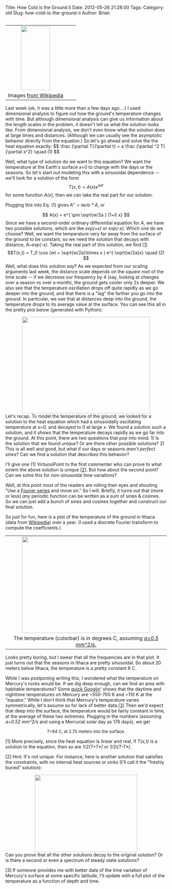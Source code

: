 Title: How Cold is the Ground II
Date: 2012-05-26 21:28:00
Tags: 
Category: old
Slug: how-cold-is-the-ground-ii
Author: Brian


<table cellpadding="0" cellspacing="0" class="tr-caption-container" style="float: left; margin-right: 1em; text-align: left;"><tbody><tr><td style="text-align: center;"><a href="http://4.bp.blogspot.com/-NE8upI-YG1I/T8F4TvyfkyI/AAAAAAAAAA0/YmQ_KLlOseA/s1600/mainImage.png" imageanchor="1" style="clear: left; margin-bottom: 1em; margin-left: auto; margin-right: auto;"><img border="0" height="200" src="http://4.bp.blogspot.com/-NE8upI-YG1I/T8F4TvyfkyI/AAAAAAAAAA0/YmQ_KLlOseA/s200/mainImage.png" width="90" /></a></td></tr><tr><td class="tr-caption" style="text-align: center;">Images <a href="http://en.wikipedia.org/wiki/File:Ithaca_Hemlock_Gorge.JPG">from </a><a href="http://en.wikipedia.org/wiki/File:Mercury_in_color_-_Prockter07_centered.jpg">Wikipedia</a></td><td class="tr-caption" style="text-align: center;">
</td><td class="tr-caption" style="text-align: center;">
</td></tr></tbody></table>Last week (ok, it was a little more than a few days ago....) I used dimensional analysis to figure out how the ground's temperature changes with time. But although dimensional analysis can give us information about the length scales in the problem, it doesn't tell us what the solution looks like. From dimensional analysis, we don't even know what the solution does at large times and distances. (Although we can usually see the asymptotic behavior directly from the equation.) So let's go ahead and solve the the heat equation exactly:
$$
\frac {\partial T}{\partial t} = a \frac {\partial ^2 T}{\partial x^2} \quad (1)
$$ 

<a name='more'></a>

Well, what type of solution do we want to this equation? We want the temperature at the Earth's surface <i>x=0</i> to change with the days or the seasons. So let's start out modeling this with a sinusoidal dependence -- we'll look for a solution of the form
$$
 T(x,t) = A(x)e^{i wt}
$$ 
for some function <i>A(x)</i>, then we can take the real part for our solution.

Plugging this into Eq. (1) gives <i>A'' = iw/a * A</i>, or 

$$
A(x) = e^{ \pm \sqrt{w/2a } (1+i) x}
$$
Since we have a second-order ordinary differential equation for <i>A</i>, we have two possible solutions, which are like <i>exp(+x) </i>or <i>exp(-x)</i>. Which one do we choose? Well, we want the temperature very far away from the surface of the ground to be constant, so we need the solution that decays with distance, <i>A~exp(-x)</i>. Taking the real part of this solution, we find <a href="#footnote-1">[1]</a> 
$$T(x,t) = T_0 \cos (wt + \sqrt{w/2a}\times x ) e^{-\sqrt{w/2a}x} \quad (2)
$$ 
Well, what does this solution <i>say</i>?  As we expected from our scaling arguments last week, the distance scale depends on the <i>square root</i> of the time scale -- if we decrease our frequency by 4 (say, looking at  changes over a season vs over a month), the ground gets cooler only 2x  deeper. We also see that the temperature oscillation drops off quite  rapidly as we go deeper into the ground, and that there is a "lag" the  farther you go into the ground. In particular, we see that at distances deep into the ground, the temperature drops to its average value at the surface. You can see this all in the pretty plot below (generated with Python):
<div class="separator" style="clear: both; text-align: center;"><a href="http://2.bp.blogspot.com/-sqMX0J6IxWE/T8FWTQUcMQI/AAAAAAAAAAM/_esX_l0VLjs/s1600/SingleFrequency.png" imageanchor="1" style="margin-left: 1em; margin-right: 1em;"><img border="0" height="301" src="http://2.bp.blogspot.com/-sqMX0J6IxWE/T8FWTQUcMQI/AAAAAAAAAAM/_esX_l0VLjs/s400/SingleFrequency.png" width="400" /></a></div>Let's recap. To model the temperature of the ground, we looked for a solution to the heat equation which had a sinusoidally oscillating temperature at <i>x=0</i>, and decayed to 0 at large <i>x</i>. We found a solution such a solution, and it shows that the temperature decays rapidly as we go far into the ground. At this point, there are two questions that pop into mind: 1) Is the solution that we found <i>unique</i>? Or are there other possible solutions? 2) This is all well and good, but what if our days or seasons <i>aren't perfect sines</i>? Can we find a solution that describes this behavior?

I'll give one (1) VirtuosiPoint to the first commenter who can prove to what extent the above solution is unique <a href="#footnote-2">[2]</a>. But how about the second point? Can we solve this for non-sinusoidal time variations? 

Well, at this point most of the readers are rolling their eyes and shouting "Use a <a href="http://en.wikipedia.org/wiki/Fourier_series">Fourier series</a> and move on." So I will. Briefly, it turns out that (more or less) <i>any</i> periodic function can be written as a sum of sines &amp; cosines. So we can just add a bunch of sines and cosines together and construct our final solution.

So just for fun, here is a plot of the temperature of the ground in Ithaca (data from <a href="http://en.wikipedia.org/wiki/Ithaca,_New_York">Wikipedia</a>) over a year. (I used a discrete Fourier transform to compute the coefficients.)

<table align="center" cellpadding="0" cellspacing="0" class="tr-caption-container" style="margin-left: auto; margin-right: auto; text-align: center;"><tbody><tr><td style="text-align: center;"><a href="http://4.bp.blogspot.com/-sYVDb4CwX9I/T8F4KNeQuqI/AAAAAAAAAAs/K12tb4CCrpc/s1600/IthacaTemp.png" imageanchor="1" style="margin-left: auto; margin-right: auto;"><img border="0" height="301" src="http://4.bp.blogspot.com/-sYVDb4CwX9I/T8F4KNeQuqI/AAAAAAAAAAs/K12tb4CCrpc/s400/IthacaTemp.png" width="400" /></a></td></tr><tr><td class="tr-caption" style="text-align: center;">The temperature (colorbar) is in degrees C, assuming <a href="http://thevirtuosi.blogspot.com/2012/05/how-cold-is-ground.html"><i>a=0.5 mm^2/s</i>. </a></td></tr></tbody></table><div class="separator" style="clear: both; text-align: center;"><a href="http://2.bp.blogspot.com/-hNPxXpFwZag/T8F30BJbujI/AAAAAAAAAAk/v6Y4pzilvao/s1600/IthacaTemp.png" imageanchor="1" style="margin-left: 1em; margin-right: 1em;">
</a></div>
Looks pretty boring, but I swear that all the frequencies are in that plot. It just turns out that the seasons in Ithaca are pretty sinusoidal. So about 20 meters below Ithaca, the temperature is a pretty constant 8 C.  

While I was postponing writing this, I wondered what the temperature on Mercury's rocks would be. If we dig deep enough, can we find an area with habitable temperatures? Some <a href="http://hypertextbook.com/facts/2000/OlesyaNisanov.shtml">quick </a><a href="http://en.wikipedia.org/wiki/Mercury_%28planet%29#Surface_conditions_and_.22atmosphere.22_.28exosphere.29">Googlin</a>' shows that the daytime and nighttime temperatures on Mercury are ~550-700 K and ~110 K at the "equator." While I don't think that Mercury's temperature varies symmetrically, let's assume so for lack of better data.<a href="#footnote-3">[3]</a> Then we'd expect that deep into the surface, the temperature would be fairly constant in time, at the average of these two extremes. Plugging in the numbers (assuming <i>a~0.52 mm^2/s </i> and using a Mercurial solar day as 176 days), we get

<div style="text-align: center;"><span style="font-size: small;"><i>T=94 </i>C, </span><span style="font-size: small;">at</span><span style="font-size: small;"> 2.75 meters into the surface. </span></div>


<p id="footnote-1">[1] More precisely, since the heat equation is linear and real, if <i>T(x,t) </i>is a solution to the equation, then so are <i>1/2(T+T*)</i> or <i>1/2i(T-T*). </i> </p> 


<p id="footnote-2">[2] Hint: It's not unique. For instance, here is another  solution that satisfies the constraints, with no internal heat sources  or sinks (I'll call it the "freshly buried" solution):
<div class="separator" style="clear: both; text-align: center;"><a href="http://2.bp.blogspot.com/-KiwBKp4WarU/T8FdnaHDloI/AAAAAAAAAAY/naHre8kRVIQ/s1600/buriedAlive.png" style="margin-left: 1em; margin-right: 1em;"><img border="0" height="241" src="http://2.bp.blogspot.com/-KiwBKp4WarU/T8FdnaHDloI/AAAAAAAAAAY/naHre8kRVIQ/s320/buriedAlive.png" width="320" /></a></div>
Can  you prove that all the other solutions decay to the original solution?  Or is there a second or even a spectrum of steady state solutions? </p> 
<p id="footnote-3">[3] If someone provides me with better data of the time variation of Mercury's surface at some specific latitude, I'll update with a full plot of the temperature as a function of depth and time.</p> 




